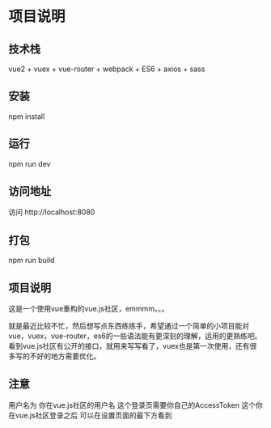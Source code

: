 # 项目说明

## 技术栈
vue2 + vuex + vue-router + webpack + ES6 + axios + sass 

## 安装
npm install

## 运行
npm run dev

## 访问地址

访问 http://localhost:8080

## 打包 
 npm run build
 
 ## 项目说明
 
 这是一个使用vue重构的vue.js社区，emmmm。。。
 
 就是最近比较不忙，然后想写点东西练练手，希望通过一个简单的小项目能对vue，vuex，vue-router，es6的一些语法能有更深刻的理解，运用的更熟练吧。看到vue.js社区有公开的接口，就用来写写看了，vuex也是第一次使用，还有很多写的不好的地方需要优化。
 
 ## 注意
 用户名为 你在vue.js社区的用户名
 这个登录页需要你自己的AccessToken 这个你在vue.js社区登录之后 可以在设置页面的最下方看到